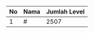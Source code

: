 | No | Nama            | Jumlah Level |
|----|-----------------|--------------|
| 1  | #    |    2507        |
